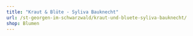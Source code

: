 ```yaml
---
title: "Kraut & Blüte - Syliva Bauknecht"
url: /st-georgen-im-schwarzwald/kraut-und-bluete-syliva-bauknecht/
shop: Blumen
---
```

